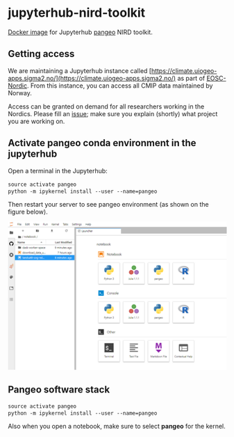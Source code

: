 # jupyterhub-nird-toolkit

[Docker image](https://hub.docker.com/r/nordicesmhub/climate-nird-toolkit) for Jupyterhub [pangeo](http://pangeo.io/) NIRD toolkit.

## Getting access

We are maintaining a Jupyterhub instance called [https://climate.uiogeo-apps.sigma2.no/](https://climate.uiogeo-apps.sigma2.no/) as part of [EOSC-Nordic](https://www.eosc-nordic.eu/). From this instance, you can access all CMIP data maintained by Norway.

Access can be granted on demand for all researchers working in the Nordics. Please fill an [issue](https://github.com/NordicESMhub/jupyterhub-nird-toolkit/issues/new); make sure you explain (shortly) what project you are working on.

## Activate pangeo conda environment in the jupyterhub

Open a terminal in the Jupyterhub:

```
source activate pangeo
python -m ipykernel install --user --name=pangeo
```

Then restart your server to see pangeo environment (as shown on the figure below).

![](pangeo.png)

## Pangeo software stack

```
source activate pangeo
python -m ipykernel install --user --name=pangeo
```


Also when you open a notebook, make sure to select **pangeo** for the kernel.


